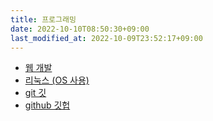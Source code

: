 ```yaml
---
title: 프로그래밍
date: 2022-10-10T08:50:30+09:00
last_modified_at: 2022-10-09T23:52:17+09:00
---
```


- [웹 개발](웹%20개발.md)
- [리눅스 (OS 사용)](리눅스%20(OS%20사용).md)
- [git 깃](git%20깃.md)
- [github 깃헙](github%20깃헙.md)